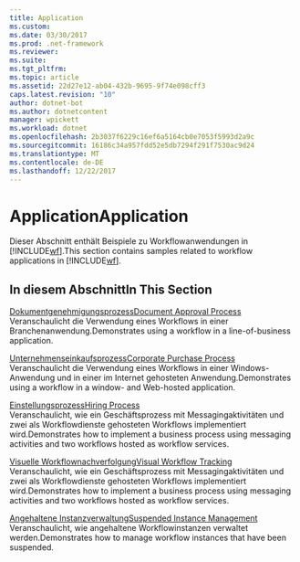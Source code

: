 ```yaml
---
title: Application
ms.custom: 
ms.date: 03/30/2017
ms.prod: .net-framework
ms.reviewer: 
ms.suite: 
ms.tgt_pltfrm: 
ms.topic: article
ms.assetid: 22d27e12-ab04-432b-9695-9f74e098cff3
caps.latest.revision: "10"
author: dotnet-bot
ms.author: dotnetcontent
manager: wpickett
ms.workload: dotnet
ms.openlocfilehash: 2b3037f6229c16ef6a5164cb0e7053f5993d2a9c
ms.sourcegitcommit: 16186c34a957fdd52e5db7294f291f7530ac9d24
ms.translationtype: MT
ms.contentlocale: de-DE
ms.lasthandoff: 12/22/2017
---
```

# <a name="application"></a><span data-ttu-id="5b873-102">Application</span><span class="sxs-lookup"><span data-stu-id="5b873-102">Application</span></span>
<span data-ttu-id="5b873-103">Dieser Abschnitt enthält Beispiele zu Workflowanwendungen in [!INCLUDE[wf](../../../../includes/wf-md.md)].</span><span class="sxs-lookup"><span data-stu-id="5b873-103">This section contains samples related to workflow applications in [!INCLUDE[wf](../../../../includes/wf-md.md)].</span></span>  
  
## <a name="in-this-section"></a><span data-ttu-id="5b873-104">In diesem Abschnitt</span><span class="sxs-lookup"><span data-stu-id="5b873-104">In This Section</span></span>  
 [<span data-ttu-id="5b873-105">Dokumentgenehmigungsprozess</span><span class="sxs-lookup"><span data-stu-id="5b873-105">Document Approval Process</span></span>](../../../../docs/framework/windows-workflow-foundation/samples/document-approval-process.md)  
 <span data-ttu-id="5b873-106">Veranschaulicht die Verwendung eines Workflows in einer Branchenanwendung.</span><span class="sxs-lookup"><span data-stu-id="5b873-106">Demonstrates using a workflow in a line-of-business application.</span></span>  
  
 [<span data-ttu-id="5b873-107">Unternehmenseinkaufsprozess</span><span class="sxs-lookup"><span data-stu-id="5b873-107">Corporate Purchase Process</span></span>](../../../../docs/framework/windows-workflow-foundation/samples/corporate-purchase-process.md)  
 <span data-ttu-id="5b873-108">Veranschaulicht die Verwendung eines Workflows in einer Windows-Anwendung und in einer im Internet gehosteten Anwendung.</span><span class="sxs-lookup"><span data-stu-id="5b873-108">Demonstrates using a workflow in a window- and Web-hosted application.</span></span>  
  
 [<span data-ttu-id="5b873-109">Einstellungsprozess</span><span class="sxs-lookup"><span data-stu-id="5b873-109">Hiring Process</span></span>](../../../../docs/framework/windows-workflow-foundation/samples/hiring-process.md)  
 <span data-ttu-id="5b873-110">Veranschaulicht, wie ein Geschäftsprozess mit Messagingaktivitäten und zwei als Workflowdienste gehosteten Workflows implementiert wird.</span><span class="sxs-lookup"><span data-stu-id="5b873-110">Demonstrates how to implement a business process using messaging activities and two workflows hosted as workflow services.</span></span>  
  
 [<span data-ttu-id="5b873-111">Visuelle Workflownachverfolgung</span><span class="sxs-lookup"><span data-stu-id="5b873-111">Visual Workflow Tracking</span></span>](../../../../docs/framework/windows-workflow-foundation/samples/visual-workflow-tracking.md)  
 <span data-ttu-id="5b873-112">Veranschaulicht, wie ein Geschäftsprozess mit Messagingaktivitäten und zwei als Workflowdienste gehosteten Workflows implementiert wird.</span><span class="sxs-lookup"><span data-stu-id="5b873-112">Demonstrates how to implement a business process using messaging activities and two workflows hosted as workflow services.</span></span>  
  
 [<span data-ttu-id="5b873-113">Angehaltene Instanzverwaltung</span><span class="sxs-lookup"><span data-stu-id="5b873-113">Suspended Instance Management</span></span>](../../../../docs/framework/windows-workflow-foundation/samples/suspended-instance-management.md)  
 <span data-ttu-id="5b873-114">Veranschaulicht, wie angehaltene Workflowinstanzen verwaltet werden.</span><span class="sxs-lookup"><span data-stu-id="5b873-114">Demonstrates how to manage workflow instances that have been suspended.</span></span>
